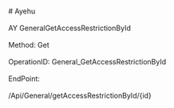 <br>#     Ayehu</br>
<br>AY GeneralGetAccessRestrictionById</br>
<br>Method: Get</br>
<br>OperationID: General_GetAccessRestrictionById</br>
<br>EndPoint:</br>
<br>/Api/General/getAccessRestrictionById/{id}</br>
